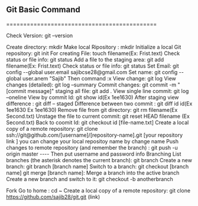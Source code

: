 <h2>Git Basic Command</h2>
============================================
<p>Check Version: git –version</p>
Create directory:	mkdir 
Make local Ripository : 		mkdir
Initialize a local Git repository: 	git init
For creating File:	touch filename(Ex: Frist.text)
Check status or file info: 	git status
Add a file to the staging area: 	git add filename(Ex: Frist.text)
Check status or file info: 	git status
Set Email: 	git config --global user.email sajibcse28@gmail.com
Set name: git config --global user.anem "Sajib"
Then command 	:x 
View change:	git log
View changes (detailed):	git log –summary
Commit changes: 	git commit -m "[commit message]"
staging  all file: git add .
View single line commit: git log –oneline
View by commit Id:	git show id(Ex 1ee1630)
After staging view difference : git diff – staged
Difference between two commit : git diff id id(Ex 1ee1630 Ex 1ee1630)
Remove file from git directory: git rm filename(Ex Second.txt)
Unstage the file to current commit: git reset HEAD filename (Ex Second.txt) 
Back to coomit Id: 	git checkout id [file-name.txt]
Create a local copy of a remote repository:	git clone ssh://git@github.com/[username]/[repository-name].git [your repository link ] you can change your local repositoy name by change name
Push changes to remote repository (and remember the branch) : git push -u origin master
----
Then put username and password info
Branching
List branches (the asterisk denotes the current branch):	git branch
Create a new branch:	git branch [branch name]
Switch to a branch:	git checkout [branch name]
git merge [branch name]:	Merge a branch into the active branch
Create a new branch and switch to it:		git checkout -b anotherbranch

Fork
Go to home :	cd ~
Create a local copy of a remote repository:	git clone https://github.com/sajib28/git.git (link)
